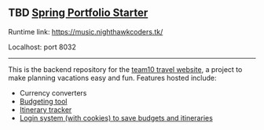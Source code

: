 ## TBD [Spring Portfolio Starter](https://nighthawkcodingsociety.com/projectsearch/details/Spring%20Portfolio%20Starter)
Runtime link: https://music.nighthawkcoders.tk/

Localhost: port 8032

-----
This is the backend repository for the [team10 travel website](https://github.com/guapbeast/team10), a project to make planning vacations easy and fun. Features hosted include: 
- Currency converters
- [Budgeting tool](https://github.com/peacekeeper6/RAYJ/tree/master/src/main/java/com/nighthawk/spring_portfolio/mvc/budget)
- [Itinerary tracker](https://github.com/peacekeeper6/RAYJ/tree/master/src/main/java/com/nighthawk/spring_portfolio/mvc/tripplanner)
- [Login system (with cookies) to save budgets and itineraries](https://github.com/peacekeeper6/RAYJ/tree/master/src/main/java/com/nighthawk/spring_portfolio/mvc/jwt)
